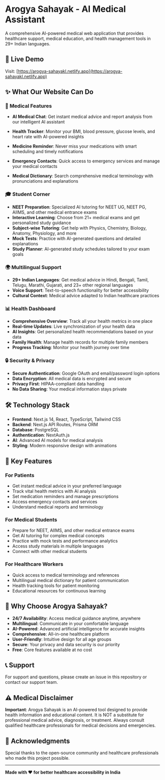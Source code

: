 # Arogya Sahayak - AI Medical Assistant

A comprehensive AI-powered medical web application that provides healthcare support, medical education, and health management tools in 29+ Indian languages.

## 🚀 Live Demo

Visit: [https://arogya-sahayakl.netlify.app](https://arogya-sahayakl.netlify.app)

## ✨ What Our Website Can Do

### 🏥 **Medical Features**
- **AI Medical Chat**: Get instant medical advice and report analysis from our intelligent AI assistant

- **Health Tracker**: Monitor your BMI, blood pressure, glucose levels, and heart rate with AI-powered insights
- **Medicine Reminder**: Never miss your medications with smart scheduling and timely notifications
- **Emergency Contacts**: Quick access to emergency services and manage your medical contacts
- **Medical Dictionary**: Search comprehensive medical terminology with pronunciations and explanations

### 🎓 **Student Corner**
- **NEET Preparation**: Specialized AI tutoring for NEET UG, NEET PG, AIIMS, and other medical entrance exams
- **Interactive Learning**: Choose from 21+ medical exams and get personalized study guidance
- **Subject-wise Tutoring**: Get help with Physics, Chemistry, Biology, Anatomy, Physiology, and more
- **Mock Tests**: Practice with AI-generated questions and detailed explanations
- **Study Planner**: AI-generated study schedules tailored to your exam goals

### 🌍 **Multilingual Support**
- **29+ Indian Languages**: Get medical advice in Hindi, Bengali, Tamil, Telugu, Marathi, Gujarati, and 23+ other regional languages
- **Voice Support**: Text-to-speech functionality for better accessibility
- **Cultural Context**: Medical advice adapted to Indian healthcare practices

### 📊 **Health Dashboard**
- **Comprehensive Overview**: Track all your health metrics in one place
- **Real-time Updates**: Live synchronization of your health data
- **AI Insights**: Get personalized health recommendations based on your data
- **Family Health**: Manage health records for multiple family members
- **Progress Tracking**: Monitor your health journey over time

### 🔒 **Security & Privacy**
- **Secure Authentication**: Google OAuth and email/password login options
- **Data Encryption**: All medical data is encrypted and secure
- **Privacy First**: HIPAA-compliant data handling
- **No Data Sharing**: Your medical information stays private

## 🛠️ Technology Stack

- **Frontend**: Next.js 14, React, TypeScript, Tailwind CSS
- **Backend**: Next.js API Routes, Prisma ORM
- **Database**: PostgreSQL
- **Authentication**: NextAuth.js
- **AI**: Advanced AI models for medical analysis
- **Styling**: Modern responsive design with animations

## 📱 Key Features

### For Patients
- Get instant medical advice in your preferred language
- Track vital health metrics with AI analysis
- Set medication reminders and manage prescriptions
- Access emergency contacts and services
- Understand medical reports and terminology

### For Medical Students
- Prepare for NEET, AIIMS, and other medical entrance exams
- Get AI tutoring for complex medical concepts
- Practice with mock tests and performance analytics
- Access study materials in multiple languages
- Connect with other medical students

### For Healthcare Workers
- Quick access to medical terminology and references
- Multilingual medical dictionary for patient communication
- Health tracking tools for patient monitoring
- Educational resources for continuous learning

## 🌟 Why Choose Arogya Sahayak?

- **24/7 Availability**: Access medical guidance anytime, anywhere
- **Multilingual**: Communicate in your comfortable language
- **AI-Powered**: Advanced artificial intelligence for accurate insights
- **Comprehensive**: All-in-one healthcare platform
- **User-Friendly**: Intuitive design for all age groups
- **Secure**: Your privacy and data security is our priority
- **Free**: Core features available at no cost

## 📞 Support

For support and questions, please create an issue in this repository or contact our support team.

## ⚠️ Medical Disclaimer

**Important**: Arogya Sahayak is an AI-powered tool designed to provide health information and educational content. It is NOT a substitute for professional medical advice, diagnosis, or treatment. Always consult qualified healthcare professionals for medical decisions and emergencies.

## 🙏 Acknowledgments

Special thanks to the open-source community and healthcare professionals who made this project possible.

---

**Made with ❤️ for better healthcare accessibility in India**